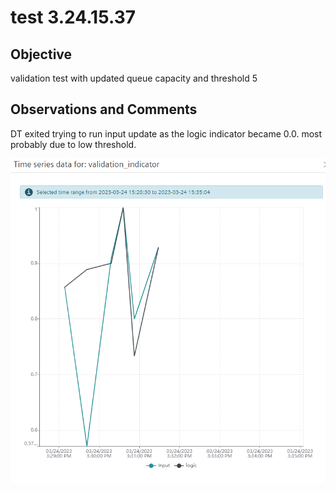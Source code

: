 # test 3.24.15.37
## Objective

validation test with updated queue capacity and threshold 5

## Observations and Comments
DT exited trying to run input update as the logic indicator became 0.0. most probably due to low threshold.

![validation indicator image](2023-03-24-15-40-08.png)